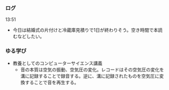 ### ログ
13:51  
- 今日は結婚式の片付けと冷蔵庫見積りで1日が終わりそう。空き時間で本読むなどしたい。

### ゆる学び
- 教養としてのコンピューターサイエンス講義
  - 音の本質は空気の振動、空気圧の変化。レコードはその空気圧の変化を溝に記録することで録音する。逆に、溝に記録されたものを空気圧に変換することで音を再生する。